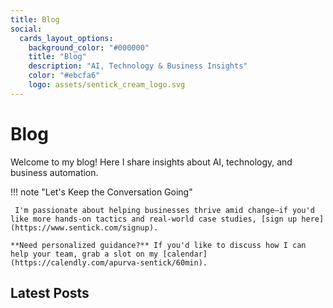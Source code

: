 ```yaml
---
title: Blog
social:
  cards_layout_options:
    background_color: "#000000"
    title: "Blog"
    description: "AI, Technology & Business Insights"
    color: "#ebcfa6"
    logo: assets/sentick_cream_logo.svg
---
```


# Blog

Welcome to my blog! Here I share insights about AI, technology, and business automation.

!!! note "Let's Keep the Conversation Going"

     I'm passionate about helping businesses thrive amid change—if you'd like more hands-on tactics and real-world case studies, [sign up here](https://www.sentick.com/signup).

    **Need personalized guidance?** If you'd like to discuss how I can help your team, grab a slot on my [calendar](https://calendly.com/apurva-sentick/60min).

## Latest Posts

<!-- The blog plugin will automatically list your blog posts here -->

